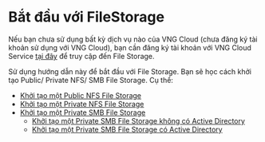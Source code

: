 # Bắt đầu với FileStorage

Nếu bạn chưa sử dụng bất kỳ dịch vụ nào của VNG Cloud (chưa đăng ký tài khoản sử dụng với VNG Cloud), bạn cần đăng ký tài khoản với VNG Cloud Service [tại đây](https://register.vngcloud.vn/signup) để truy cập đến File Storage.

Sử dụng hướng dẫn này để bắt đầu với File Storage. Bạn sẽ học cách khởi tạo Public/ Private NFS/ SMB File Storage. Cụ thể:

* [Khởi tạo một Public NFS File Storage](https://docs.vngcloud.vn/vng-cloud-document/vn/vstorage/filestorage/bat-dau-voi-filestorage/khoi-tao-mot-public-nfs-file-storage)
* [Khởi tạo một Private NFS File Storage](https://docs.vngcloud.vn/vng-cloud-document/vn/vstorage/filestorage/bat-dau-voi-filestorage/khoi-tao-mot-private-nfs-file-storage-coming-soon)
* [Khởi tạo một Private SMB File Storage](https://docs.vngcloud.vn/vng-cloud-document/vn/vstorage/filestorage/bat-dau-voi-filestorage/khoi-tao-mot-private-smb-file-storage-coming-soon)
  * [Khởi tạo một Private SMB File Storage không có Active Directory](https://docs.vngcloud.vn/vng-cloud-document/vn/vstorage/filestorage/bat-dau-voi-filestorage/khoi-tao-mot-private-smb-file-storage-coming-soon/khoi-tao-mot-private-smb-file-storage-khong-co-active-directory)
  * [Khởi tạo một Private SMB File Storage có Active Directory](https://docs.vngcloud.vn/vng-cloud-document/vn/vstorage/filestorage/bat-dau-voi-filestorage/khoi-tao-mot-private-smb-file-storage-coming-soon/khoi-tao-mot-private-smb-file-storage-co-active-directory)
